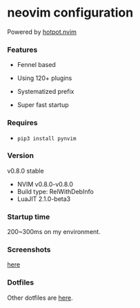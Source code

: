 # neovim configuration

Powered by [hotpot.nvim](https://github.com/rktjmp/hotpot.nvim)

### Features

- Fennel based

- Using 120+ plugins

- Systematized prefix

- Super fast startup

### Requires

- ``pip3 install pynvim``

### Version

v0.8.0 stable
- NVIM v0.8.0-v0.8.0
- Build type: RelWithDebInfo
- LuaJIT 2.1.0-beta3

### Startup time

200~300ms on my environment.

### Screenshots

[here](https://github.com/Cassin01/nvim-conf/blob/master/gallery/gallery.md)

### Dotfiles

Other dotfiles are [here](https://github.com/Cassin01/dotfiles).

